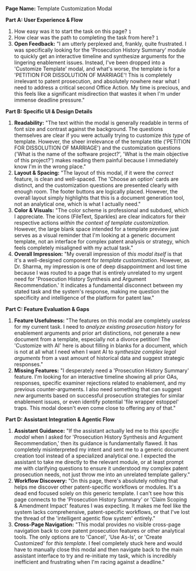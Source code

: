 **Page Name:** Template Customization Modal

**Part A: User Experience & Flow**
1. How easy was it to start the task on this page? `1`
2. How clear was the path to completing the task from here? `1`
3. **Open Feedback:** "I am utterly perplexed and, frankly, quite frustrated. I was specifically looking for the 'Prosecution History Summary' module to quickly get an interactive timeline and synthesize arguments for the lingering enablement issues. Instead, I've been dropped into a 'Customize Template' modal, and what's worse, the template is for a 'PETITION FOR DISSOLUTION OF MARRIAGE'! This is completely irrelevant to patent prosecution, and absolutely nowhere near what I need to address a critical second Office Action. My time is precious, and this feels like a significant misdirection that wastes it when I'm under immense deadline pressure."

**Part B: Specific UI & Design Details**
1. **Readability:** "The text within the modal is generally readable in terms of font size and contrast against the background. The questions themselves are clear if you were actually trying to customize *this type* of template. However, the sheer irrelevance of the template title ('PETITION FOR DISSOLUTION OF MARRIAGE') and the customization questions ('What is the name of the software project?', 'What is the main objective of this project?') makes reading them painful because I immediately know I'm in the wrong place."
2. **Layout & Spacing:** "The layout of this modal, if it were the *correct* feature, is clean and well-spaced. The 'Choose an option' cards are distinct, and the customization questions are presented clearly with enough room. The footer buttons are logically placed. However, the overall layout simply highlights that this is a document generation tool, not an analytical one, which is what I actually need."
3. **Color & Visuals:** "The color scheme is professional and subdued, which I appreciate. The icons (FileText, Sparkles) are clear indicators for their respective actions *within the context of template customization*. However, the large blank space intended for a template preview just serves as a visual reminder that I'm looking at a generic document template, not an interface for complex patent analysis or strategy, which feels completely misaligned with my actual task."
4. **Overall Impression:** "My overall impression of *this modal itself* is that it's a well-designed component for *template customization*. However, as Dr. Sharma, my impression is one of deep disappointment and lost time because I was routed to a page that is entirely unrelated to my urgent need for 'Prosecution History Synthesis and Argument Recommendation.' It indicates a fundamental disconnect between my stated task and the system's response, making me question the specificity and intelligence of the platform for patent law."

**Part C: Feature Evaluation & Gaps**
1. **Feature Usefulness:** "The features on this modal are completely *useless* for my current task. I need to *analyze existing prosecution history* for enablement arguments and prior art distinctions, not generate a new document from a template, especially not a divorce petition! The 'Customize with AI' here is about filling in blanks for a document, which is not at all what I need when I want AI to *synthesize complex legal arguments* from a vast amount of historical data and suggest strategic responses."
2. **Missing Features:** "I desperately need a 'Prosecution History Summary' feature. I'm looking for an interactive timeline showing all prior OAs, responses, specific examiner rejections related to enablement, and my previous counter-arguments. I also need something that can suggest *new* arguments based on successful prosecution strategies for similar enablement issues, or even identify potential 'file wrapper estoppel' traps. This modal doesn't even come close to offering any of that."

**Part D: Assistant Integration & Agentic Flow**
1. **Assistant Guidance:** "If the assistant actually led me to *this specific modal* when I asked for 'Prosecution History Synthesis and Argument Recommendation,' then its guidance is fundamentally flawed. It has completely misinterpreted my intent and sent me to a generic document creation tool instead of a specialized analytical one. I expected the assistant to take me directly to the relevant module, or at least prompt me with clarifying questions to ensure it understood my complex patent prosecution needs, not just throw me into an unrelated template gallery."
2. **Workflow Discovery:** "On this page, there's absolutely nothing that helps me discover other patent-specific workflows or modules. It's a dead end focused solely on *this* generic template. I can't see how this page connects to the 'Prosecution History Summary' or 'Claim Scoping & Amendment Impact' features I was expecting. It makes me feel like the system lacks comprehensive, patent-specific workflows, or that I've lost the thread of the 'intelligent agentic flow system' entirely."
3. **Cross-Page Navigation:** "This modal provides no visible cross-page navigation back to core patent prosecution features or other analytical tools. The only options are to 'Cancel', 'Use As-Is', or 'Create Customized' for *this template*. I feel completely stuck here and would have to manually close this modal and then navigate back to the main assistant interface to try and re-initiate my task, which is incredibly inefficient and frustrating when I'm racing against a deadline."
